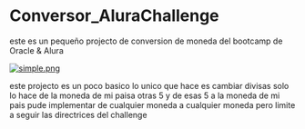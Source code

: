# Conversor_AluraChallenge
este es un pequeño projecto de conversion de moneda del bootcamp de Oracle &amp; Alura

[![simple.png](https://i.postimg.cc/FzrmrWch/simple.png)](https://postimg.cc/bDB4LR35)


este projecto es un poco basico lo unico que hace es cambiar divisas solo lo hace de la moneda de mi paisa otras 5 y de esas 5 a la moneda de mi pais 
pude implementar de cualquier moneda a cualquier moneda pero limite a seguir las directrices del challenge 
